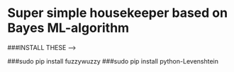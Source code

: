 # Super simple housekeeper based on Bayes ML-algorithm

###INSTALL THESE -->

###sudo pip install fuzzywuzzy
###sudo pip install python-Levenshtein
